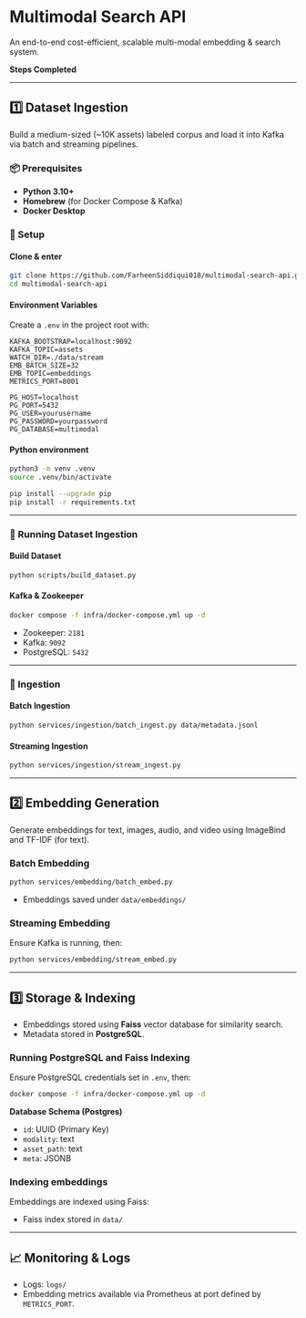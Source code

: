 
# Multimodal Search API

An end-to-end cost-efficient, scalable multi-modal embedding & search system.

**Steps Completed**

---

## 1️⃣ Dataset Ingestion

Build a medium-sized (~10K assets) labeled corpus and load it into Kafka via batch and streaming pipelines.

### 📦 Prerequisites

- **Python 3.10+**  
- **Homebrew** (for Docker Compose & Kafka)  
- **Docker Desktop**

### 🔧 Setup

#### Clone & enter

```bash
git clone https://github.com/FarheenSiddiqui018/multimodal-search-api.git
cd multimodal-search-api
```

#### Environment Variables

Create a `.env` in the project root with:

```dotenv
KAFKA_BOOTSTRAP=localhost:9092
KAFKA_TOPIC=assets
WATCH_DIR=./data/stream
EMB_BATCH_SIZE=32
EMB_TOPIC=embeddings
METRICS_PORT=8001

PG_HOST=localhost
PG_PORT=5432
PG_USER=yourusername
PG_PASSWORD=yourpassword
PG_DATABASE=multimodal
```

#### Python environment

```bash
python3 -m venv .venv
source .venv/bin/activate

pip install --upgrade pip
pip install -r requirements.txt
```

---

### 🚀 Running Dataset Ingestion

#### Build Dataset

```bash
python scripts/build_dataset.py
```

#### Kafka & Zookeeper

```bash
docker compose -f infra/docker-compose.yml up -d
```

* Zookeeper: `2181`
* Kafka: `9092`
* PostgreSQL: `5432`

---

### 🔄 Ingestion

#### Batch Ingestion

```bash
python services/ingestion/batch_ingest.py data/metadata.jsonl
```

#### Streaming Ingestion

```bash
python services/ingestion/stream_ingest.py
```

---

## 2️⃣ Embedding Generation

Generate embeddings for text, images, audio, and video using ImageBind and TF-IDF (for text).

### Batch Embedding

```bash
python services/embedding/batch_embed.py
```

* Embeddings saved under `data/embeddings/`

### Streaming Embedding

Ensure Kafka is running, then:

```bash
python services/embedding/stream_embed.py
```

---

## 3️⃣ Storage & Indexing

- Embeddings stored using **Faiss** vector database for similarity search.
- Metadata stored in **PostgreSQL**.

### Running PostgreSQL and Faiss Indexing

Ensure PostgreSQL credentials set in `.env`, then:

```bash
docker compose -f infra/docker-compose.yml up -d
```

**Database Schema (Postgres)**

- `id`: UUID (Primary Key)
- `modality`: text
- `asset_path`: text
- `meta`: JSONB

### Indexing embeddings

Embeddings are indexed using Faiss:

- Faiss index stored in `data/`

---

## 📈 Monitoring & Logs

- Logs: `logs/`
- Embedding metrics available via Prometheus at port defined by `METRICS_PORT`.
